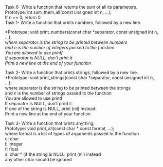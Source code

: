 Task 0- Write a function that returns the sum of all its parameters.
<br />
Prototype: int sum_them_all(const unsigned int n, ...); <br />
If n == 0, return 0 <br />
Task 1- Write a function that prints numbers, followed by a new line. <br />

*Prototype: void print_numbers(const char *separator, const unsigned int n, ...); <br />
*where separator is the string to be printed between numbers* <br />
*and n is the number of integers passed to the function* <br />
*You are allowed to use printf* <br />
*If separator is NULL, don’t print it* <br />
*Print a new line at the end of your function* <br />

Task 2- Write a function that prints strings, followed by a new line. <br />
*Prototype: void print_strings(const char *separator, const unsigned int n, ...); <br />
where separator is the string to be printed between the strings <br />
and n is the number of strings passed to the function <br />
You are allowed to use printf <br />
If separator is NULL, don’t print it <br />
If one of the string is NULL, print (nil) instead <br />
Print a new line at the end of your function <br />

Task 3- Write a function that prints anything. <br />
Prototype: void print_all(const char * const format, ...); <br />
where format is a list of types of arguments passed to the function <br />
c: char <br />
i: integer <br />
f: float <br />
s: char * (if the string is NULL, print (nil) instead <br />
any other char should be ignored <br />
 
